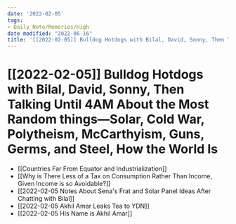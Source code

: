 ```yaml
---
date: '2022-02-05'
tags:
- Daily_Note/Memories/High
date modified: "2022-06-16"
title: '[[2022-02-05]] Bulldog Hotdogs with Bilal, David, Sonny, Then Talking Until 4AM About the Most Random things—Solar, Cold War, Polytheism, McCarthyism, Guns, Germs, and Steel, How the World Is'
---
```


# [[2022-02-05]] Bulldog Hotdogs with Bilal, David, Sonny, Then Talking Until 4AM About the Most Random things—Solar, Cold War, Polytheism, McCarthyism, Guns, Germs, and Steel, How the World Is
- [[Countries Far From Equator and Industrialization]]
- [[Why is There Less of a Tax on Consumption Rather Than Income, Given Income is so Avoidable?]]
- [[2022-02-05 Notes About Sena's Frat and Solar Panel Ideas After Chatting with Bilal]]
- [[2022-02-05 Akhil Amar Leaks Tea to YDN]]
- [[2022-02-05 His Name is Akhil Amar]]
